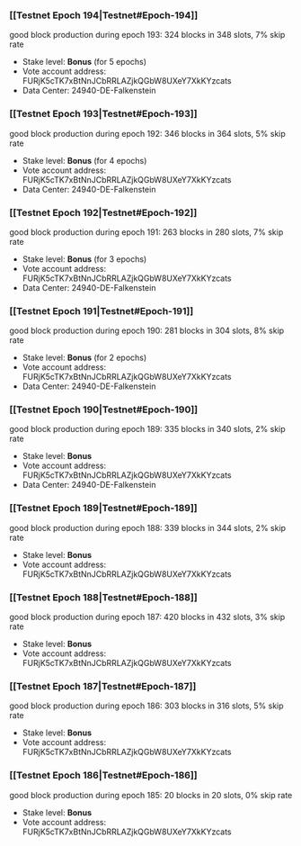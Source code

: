 ### [[Testnet Epoch 194|Testnet#Epoch-194]]
good block production during epoch 193: 324 blocks in 348 slots, 7% skip rate
* Stake level: **Bonus** (for 5 epochs)
* Vote account address: FURjK5cTK7xBtNnJCbRRLAZjkQGbW8UXeY7XkKYzcats
* Data Center: 24940-DE-Falkenstein
### [[Testnet Epoch 193|Testnet#Epoch-193]]
good block production during epoch 192: 346 blocks in 364 slots, 5% skip rate
* Stake level: **Bonus** (for 4 epochs)
* Vote account address: FURjK5cTK7xBtNnJCbRRLAZjkQGbW8UXeY7XkKYzcats
* Data Center: 24940-DE-Falkenstein
### [[Testnet Epoch 192|Testnet#Epoch-192]]
good block production during epoch 191: 263 blocks in 280 slots, 7% skip rate
* Stake level: **Bonus** (for 3 epochs)
* Vote account address: FURjK5cTK7xBtNnJCbRRLAZjkQGbW8UXeY7XkKYzcats
* Data Center: 24940-DE-Falkenstein
### [[Testnet Epoch 191|Testnet#Epoch-191]]
good block production during epoch 190: 281 blocks in 304 slots, 8% skip rate
* Stake level: **Bonus** (for 2 epochs)
* Vote account address: FURjK5cTK7xBtNnJCbRRLAZjkQGbW8UXeY7XkKYzcats
* Data Center: 24940-DE-Falkenstein
### [[Testnet Epoch 190|Testnet#Epoch-190]]
good block production during epoch 189: 335 blocks in 340 slots, 2% skip rate
* Stake level: **Bonus**
* Vote account address: FURjK5cTK7xBtNnJCbRRLAZjkQGbW8UXeY7XkKYzcats
* Data Center: 24940-DE-Falkenstein
### [[Testnet Epoch 189|Testnet#Epoch-189]]
good block production during epoch 188: 339 blocks in 344 slots, 2% skip rate
* Stake level: **Bonus**
* Vote account address: FURjK5cTK7xBtNnJCbRRLAZjkQGbW8UXeY7XkKYzcats
### [[Testnet Epoch 188|Testnet#Epoch-188]]
good block production during epoch 187: 420 blocks in 432 slots, 3% skip rate
* Stake level: **Bonus**
* Vote account address: FURjK5cTK7xBtNnJCbRRLAZjkQGbW8UXeY7XkKYzcats
### [[Testnet Epoch 187|Testnet#Epoch-187]]
good block production during epoch 186: 303 blocks in 316 slots, 5% skip rate
* Stake level: **Bonus**
* Vote account address: FURjK5cTK7xBtNnJCbRRLAZjkQGbW8UXeY7XkKYzcats
### [[Testnet Epoch 186|Testnet#Epoch-186]]
good block production during epoch 185: 20 blocks in 20 slots, 0% skip rate
* Stake level: **Bonus**
* Vote account address: FURjK5cTK7xBtNnJCbRRLAZjkQGbW8UXeY7XkKYzcats